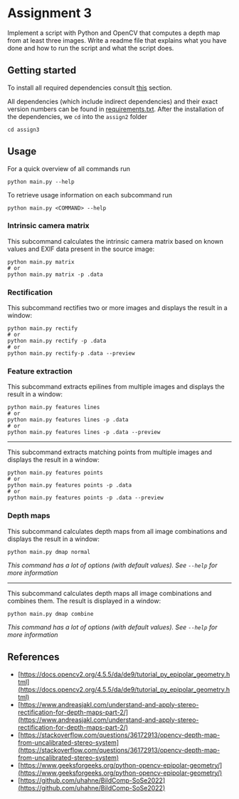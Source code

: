 # Assignment 3

Implement a script with Python and OpenCV that computes a depth map from at least three images. Write a readme file that
explains what you have done and how to run the script and what the script does.

## Getting started

To install all required dependencies consult [this](../README.md#setup) section.

All dependencies (which include indirect dependencies) and their exact version numbers can be found in
[requirements.txt](../requirements.txt). After the installation of the dependencies, we `cd` into the `assign2` folder

```shell
cd assign3
```

## Usage

For a quick overview of all commands run

```shell
python main.py --help
```

To retrieve usage information on each subcommand run

```shell
python main.py <COMMAND> --help
```

### Intrinsic camera matrix

This subcommand calculates the intrinsic camera matrix based on known values and EXIF data present in the source image:

```shell
python main.py matrix
# or
python main.py matrix -p .data
```

### Rectification

This subcommand rectifies two or more images and displays the result in a window:

```shell
python main.py rectify
# or
python main.py rectify -p .data
# or
python main.py rectify-p .data --preview
```

### Feature extraction

This subcommand extracts epilines from multiple images and displays the result in a window:

```shell
python main.py features lines
# or
python main.py features lines -p .data
# or
python main.py features lines -p .data --preview
```

---

This subcommand extracts matching points from multiple images and displays the result in a window:

```shell
python main.py features points
# or
python main.py features points -p .data
# or
python main.py features points -p .data --preview
```

### Depth maps

This subcommand calculates depth maps from all image combinations and displays the result in a window:

```shell
python main.py dmap normal
```

*This command has a lot of options (with default values). See `--help` for more information*

---

This subcommand calculates depth maps all image combinations and combines them. The result is displayed in a window:

```shell
python main.py dmap combine
```

*This command has a lot of options (with default values). See `--help` for more information*

## References

- [https://docs.opencv2.org/4.5.5/da/de9/tutorial_py_epipolar_geometry.html](https://docs.opencv2.org/4.5.5/da/de9/tutorial_py_epipolar_geometry.html)
- [https://www.andreasjakl.com/understand-and-apply-stereo-rectification-for-depth-maps-part-2/](https://www.andreasjakl.com/understand-and-apply-stereo-rectification-for-depth-maps-part-2/)
- [https://stackoverflow.com/questions/36172913/opencv-depth-map-from-uncalibrated-stereo-system](https://stackoverflow.com/questions/36172913/opencv-depth-map-from-uncalibrated-stereo-system)
- [https://www.geeksforgeeks.org/python-opencv-epipolar-geometry/](https://www.geeksforgeeks.org/python-opencv-epipolar-geometry/)
- [https://github.com/uhahne/BildComp-SoSe2022](https://github.com/uhahne/BildComp-SoSe2022)